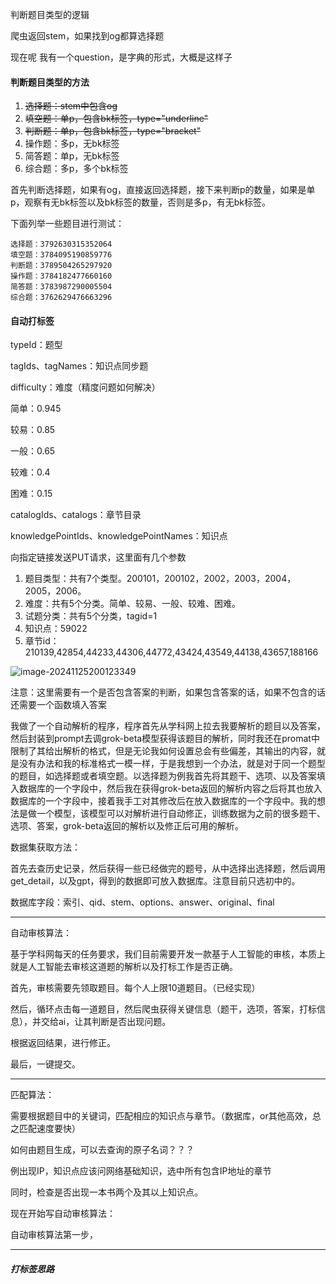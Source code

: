 判断题目类型的逻辑

爬虫返回stem，如果找到og都算选择题



现在呢 我有一个question，是字典的形式，大概是这样子





#### 判断题目类型的方法

1. ~~选择题：stem中包含og~~
2. ~~填空题：单p，包含bk标签，type="underline"~~
3. ~~判断题：单p，包含bk标签，type="bracket"~~
4. 操作题：多p，无bk标签
5. 简答题：单p，无bk标签
6. 综合题：多p，多个bk标签

首先判断选择题，如果有og，直接返回选择题，接下来判断p的数量，如果是单p，观察有无bk标签以及bk标签的数量，否则是多p，有无bk标签。

下面列举一些题目进行测试：

```
选择题：3792630315352064
填空题：3784095190859776
判断题：3789504265297920
操作题：3784182477660160
简答题：3783987290005504
综合题：3762629476663296
```





#### 自动打标签

typeId：题型

tagIds、tagNames：知识点同步题

difficulty：难度（精度问题如何解决）

简单：0.945

较易：0.85

一般：0.65

较难：0.4

困难：0.15

catalogIds、catalogs：章节目录

knowledgePointIds、knowledgePointNames：知识点

向指定链接发送PUT请求，这里面有几个参数

1. 题目类型：共有7个类型。200101，200102，2002，2003，2004，2005，2006。
2. 难度：共有5个分类。简单、较易、一般、较难、困难。
3. 试题分类：共有5个分类，tagid=1
4. 知识点：59022
5. 章节id：210139,42854,44233,44306,44772,43424,43549,44138,43657,188166



![image-20241125200123349](C:\Users\86187\AppData\Roaming\Typora\typora-user-images\image-20241125200123349.png)





注意：这里需要有一个是否包含答案的判断，如果包含答案的话，如果不包含的话还需要一个函数填入答案

我做了一个自动解析的程序，程序首先从学科网上拉去我要解析的题目以及答案，然后封装到prompt去调grok-beta模型获得该题目的解析，同时我还在promat中限制了其给出解析的格式，但是无论我如何设置总会有些偏差，其输出的内容，就是没有办法和我的标准格式一模一样，于是我想到一个办法，就是对于同一个题型的题目，如选择题或者填空题。以选择题为例我首先将其题干、选项、以及答案填入数据库的一个字段中，然后我在获得grok-beta返回的解析内容之后将其也放入数据库的一个字段中，接着我手工对其修改后在放入数据库的一个字段中。我的想法是做一个模型，该模型可以对解析进行自动修正，训练数据为之前的很多题干、选项、答案，grok-beta返回的解析以及修正后可用的解析。



数据集获取方法：

首先去查历史记录，然后获得一些已经做完的题号，从中选择出选择题，然后调用get_detail，以及gpt，得到的数据即可放入数据库。注意目前只选初中的。





数据库字段：索引、qid、stem、options、answer、original、final

---

自动审核算法：

基于学科网每天的任务要求，我们目前需要开发一款基于人工智能的审核，本质上就是人工智能去审核这道题的解析以及打标工作是否正确。

首先，审核需要先领取题目。每个人上限10道题目。（已经实现）

然后，循环点击每一道题目，然后爬虫获得关键信息（题干，选项，答案，打标信息），并交给ai，让其判断是否出现问题。

根据返回结果，进行修正。

最后，一键提交。

----

匹配算法：

需要根据题目中的关键词，匹配相应的知识点与章节。（数据库，or其他高效，总之匹配速度要快）

如何由题目生成，可以去查询的原子名词？？？

例出现IP，知识点应该问网络基础知识，选中所有包含IP地址的章节

同时，检查是否出现一本书两个及其以上知识点。



现在开始写自动审核算法：

自动审核算法第一步，

---

##### 打标签思路



